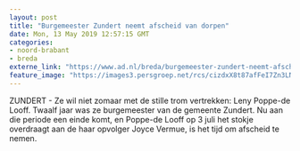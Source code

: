 ```yaml
---
layout: post
title: "Burgemeester Zundert neemt afscheid van dorpen"
date: Mon, 13 May 2019 12:57:15 GMT
categories: 
- noord-brabant 
- breda 
externe_link: "https://www.ad.nl/breda/burgemeester-zundert-neemt-afscheid-van-dorpen~aaf38093/"
feature_image: "https://images3.persgroep.net/rcs/cizdxX8t87afFeI7Zn3LN7lzhto/diocontent/139366467/_fitwidth/400/?appId=21791a8992982cd8da851550a453bd7f&quality=0.7"
---
```


ZUNDERT - Ze wil niet zomaar met de stille trom vertrekken: Leny Poppe-de Looff. Twaalf jaar was ze burgemeester van de gemeente Zundert. Nu aan die periode een einde komt, en Poppe-de Looff op 3 juli het stokje overdraagt aan de haar opvolger Joyce Vermue, is het tijd om afscheid te nemen.
